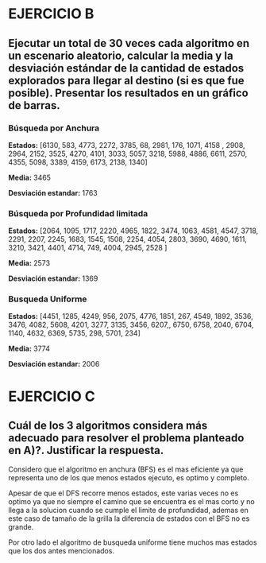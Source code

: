 # EJERCICIO B 
## Ejecutar un total de 30 veces cada algoritmo en un escenario aleatorio, calcular la media y la desviación estándar de la cantidad de estados explorados para llegar al destino (si es que fue posible). Presentar los resultados en un gráfico de barras.
### Búsqueda por Anchura

**Estados:** [6130, 583, 4773, 2272, 3785, 68, 2981, 176, 1071, 4158 , 2908, 2964, 2152, 3525, 4270, 4101, 3033, 5057, 3218, 5988, 4886, 6611, 2570, 4355, 5098, 3389, 4159, 6173, 2138, 1340]

**Media:** 3465

**Desviación estandar:** 1763

### Búsqueda por Profundidad limitada

**Estados:** [2064, 1095, 1717, 2220, 4965, 1822, 3474, 1063, 4581, 4547, 3718, 2291, 2207, 2245, 1683, 1545, 1508, 2254, 4054, 2803, 3690, 4690, 1611, 3210, 3421, 4401, 4714, 749, 4004, 2945, 2528 ]

**Media:** 2573

**Desviación estandar:** 1369

### Busqueda Uniforme

**Estados:** [4451, 1285, 4249, 956, 2075, 4776, 1851, 267, 4549, 1892, 3536, 3476, 4082, 5608, 4201, 3277, 3135, 3456, 6207,, 6750, 6758, 2040, 6704, 1140, 4632, 6369, 5735, 298, 5701, 234]

**Media:** 3774

**Desviación estandar:** 2006

# EJERCICIO C 
## Cuál de los 3 algoritmos considera más adecuado para resolver el problema planteado en A)?. Justificar la respuesta.

Considero que el algoritmo en anchura (BFS) es el mas eficiente ya que representa uno de los que menos estados ejecuto, es optimo y completo. 

Apesar de que el DFS recorre menos estados, este varias veces no es optimo ya que no siempre el camino que se encuentra es el mas corto y no llega a la solucion cuando se cumple el limite de profundidad, ademas en este caso de tamaño de la grilla la diferencia de estados con el BFS no es grande.

Por otro lado el algoritmo de busqueda uniforme tiene muchos mas estados que los dos antes mencionados.
